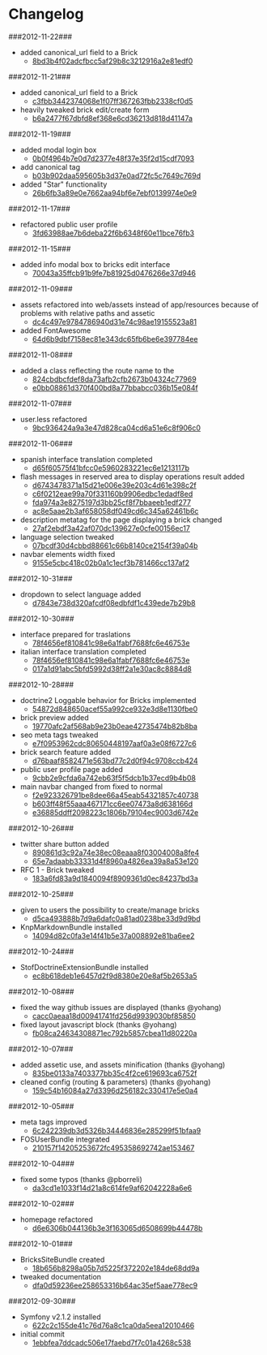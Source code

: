# Changelog

###2012-11-22###

- added canonical_url field to a Brick
    - [8bd3b4f02adcfbcc5af29b8c3212916a2e81edf0](https://github.com/inmarelibero/SymfonyBricks/commit/8bd3b4f02adcfbcc5af29b8c3212916a2e81edf0)
    
###2012-11-21###

- added canonical_url field to a Brick
    - [c3fbb3442374068e1f07ff367263fbb2338cf0d5](https://github.com/inmarelibero/SymfonyBricks/commit/c3fbb3442374068e1f07ff367263fbb2338cf0d5)
- heavily tweaked brick edit/create form
    - [b6a2477f67dbfd8ef368e6cd36213d818d41147a](https://github.com/inmarelibero/SymfonyBricks/commit/b6a2477f67dbfd8ef368e6cd36213d818d41147a)
    
    
###2012-11-19###

- added modal login box
    - [0b0f4964b7e0d7d2377e48f37e35f2d15cdf7093](https://github.com/inmarelibero/SymfonyBricks/commit/0b0f4964b7e0d7d2377e48f37e35f2d15cdf7093)
- add canonical tag
    - [b03b902daa595605b3d37e0ad72fc5c7649c769d](https://github.com/inmarelibero/SymfonyBricks/commit/b03b902daa595605b3d37e0ad72fc5c7649c769d)
- added "Star" functionality
    - [26b6fb3a89e0e7662aa94bf6e7ebf0139974e0e9](https://github.com/inmarelibero/SymfonyBricks/commit/26b6fb3a89e0e7662aa94bf6e7ebf0139974e0e9)
    
###2012-11-17###

- refactored public user profile
    - [3fd63988ae7b6deba22f6b6348f60e11bce76fb3](https://github.com/inmarelibero/SymfonyBricks/commit/3fd63988ae7b6deba22f6b6348f60e11bce76fb3)
    
###2012-11-15###

- added info modal box to bricks edit interface
    - [70043a35ffcb91b9fe7b81925d0476266e37d946](https://github.com/inmarelibero/SymfonyBricks/commit/70043a35ffcb91b9fe7b81925d0476266e37d946)
    
###2012-11-09###

- assets refactored into web/assets instead of app/resources because of problems with relative paths and assetic
    - [dc4c497e9784786940d31e74c98ae19155523a81](https://github.com/inmarelibero/SymfonyBricks/commit/dc4c497e9784786940d31e74c98ae19155523a81)
- added FontAwesome
    - [64d6b9dbf7158ec81e343dc65fb6be6e397784ee](https://github.com/inmarelibero/SymfonyBricks/commit/64d6b9dbf7158ec81e343dc65fb6be6e397784ee)
    
###2012-11-08###

- added a class reflecting the route name to the <body>
    - [824cbdbcfdef8da73afb2cfb2673b04324c77969](https://github.com/inmarelibero/SymfonyBricks/commit/824cbdbcfdef8da73afb2cfb2673b04324c77969)
    - [e0bb08861d370f400bd8a77bbabcc036b15e084f](https://github.com/inmarelibero/SymfonyBricks/commit/e0bb08861d370f400bd8a77bbabcc036b15e084f)
    
###2012-11-07###

- user.less refactored
    - [9bc936424a9a3e47d828ca04cd6a51e6c8f906c0](https://github.com/inmarelibero/SymfonyBricks/commit/9bc936424a9a3e47d828ca04cd6a51e6c8f906c0)

###2012-11-06###

- spanish interface translation completed
    - [d65f60575f41bfcc0e5960283221ec6e1213117b](https://github.com/inmarelibero/SymfonyBricks/commit/d65f60575f41bfcc0e5960283221ec6e1213117b)
- flash messages in reserved area to display operations result added
    - [d6743478371a15d21e006e39e203c4d61e398c2f](https://github.com/inmarelibero/SymfonyBricks/commit/d6743478371a15d21e006e39e203c4d61e398c2f)
    - [c6f0212eae99a70f331160b9906edbc1edadf8ed](https://github.com/inmarelibero/SymfonyBricks/commit/c6f0212eae99a70f331160b9906edbc1edadf8ed)
    - [fda974a3e8275197d3bb25cf8f7bbaeeb1edf277](https://github.com/inmarelibero/SymfonyBricks/commit/fda974a3e8275197d3bb25cf8f7bbaeeb1edf277)
    - [ac8e5aae2b3af658058df049cd6c345a62461b6c](https://github.com/inmarelibero/SymfonyBricks/commit/ac8e5aae2b3af658058df049cd6c345a62461b6c)
- description metatag for the page displaying a brick changed
    - [27af2ebdf3a42af070dc139627e0cfe00156ec17](https://github.com/inmarelibero/SymfonyBricks/commit/27af2ebdf3a42af070dc139627e0cfe00156ec17)
- language selection tweaked
    - [07bcdf30d4cbbd88661c66b8140ce2154f39a04b](https://github.com/inmarelibero/SymfonyBricks/commit/07bcdf30d4cbbd88661c66b8140ce2154f39a04b)
- navbar elements width fixed
    - [9155e5cbc418c02b0a1c1ecf3b781466cc137af2](https://github.com/inmarelibero/SymfonyBricks/commit/9155e5cbc418c02b0a1c1ecf3b781466cc137af2)

###2012-10-31###

- dropdown to select language added
    - [d7843e738d320afcdf08edbfdf1c439ede7b29b8](https://github.com/inmarelibero/SymfonyBricks/commit/d7843e738d320afcdf08edbfdf1c439ede7b29b8)

###2012-10-30###

- interface prepared for traslations
    - [78f4656ef810841c98e6a1fabf7688fc6e46753e](https://github.com/inmarelibero/SymfonyBricks/commit/78f4656ef810841c98e6a1fabf7688fc6e46753e)
- italian interface translation completed
    - [78f4656ef810841c98e6a1fabf7688fc6e46753e](https://github.com/inmarelibero/SymfonyBricks/commit/78f4656ef810841c98e6a1fabf7688fc6e46753e)
    - [017a1d91abc5bfd5992d38ff2a1e30ac8c8884d8](https://github.com/inmarelibero/SymfonyBricks/commit/017a1d91abc5bfd5992d38ff2a1e30ac8c8884d8)
    
###2012-10-28###

- doctrine2 Loggable behavior for Bricks implemented
    - [54872d848650acef55a992ce932e3d8e1130fbe0](https://github.com/inmarelibero/SymfonyBricks/commit/54872d848650acef55a992ce932e3d8e1130fbe0)
- brick preview added
    - [19770afc2af568ab9e23b0eae42735474b82b8ba](https://github.com/inmarelibero/SymfonyBricks/commit/19770afc2af568ab9e23b0eae42735474b82b8ba)
- seo meta tags tweaked
    - [e7f0953962cdc80650448197aaf0a3e08f6727c6](https://github.com/inmarelibero/SymfonyBricks/commit/e7f0953962cdc80650448197aaf0a3e08f6727c6)
- brick search feature added
    - [d76baaf8582471e563bd77c2d0f94c9708ccb424](https://github.com/inmarelibero/SymfonyBricks/commit/d76baaf8582471e563bd77c2d0f94c9708ccb424)
- public user profile page added
    - [9cbb2e9cfda6a742eb63f5f5dcb1b37ecd9b4b08](https://github.com/inmarelibero/SymfonyBricks/commit/9cbb2e9cfda6a742eb63f5f5dcb1b37ecd9b4b08)
- main navbar changed from fixed to normal
    - [f2e923326791be8dee66a45eab54321857c40738](https://github.com/inmarelibero/SymfonyBricks/commit/f2e923326791be8dee66a45eab54321857c40738)
    - [b603ff48f55aaa467171cc6ee07473a8d638166d](https://github.com/inmarelibero/SymfonyBricks/commit/b603ff48f55aaa467171cc6ee07473a8d638166d)
    - [e36885ddff2098223c1806b79104ec9003d6742e](https://github.com/inmarelibero/SymfonyBricks/commit/e36885ddff2098223c1806b79104ec9003d6742e)

###2012-10-26###

- twitter share button added
    - [890861d3c92a74e38ec08eaaa8f03004008a8fe4](https://github.com/inmarelibero/SymfonyBricks/commit/890861d3c92a74e38ec08eaaa8f03004008a8fe4)
    - [65e7adaabb33331d4f8960a4826ea39a8a53e120](https://github.com/inmarelibero/SymfonyBricks/commit/65e7adaabb33331d4f8960a4826ea39a8a53e120)
- RFC 1 - Brick tweaked
    - [183a6fd83a9d1840094f8909361d0ec84237bd3a](https://github.com/inmarelibero/SymfonyBricks/commit/183a6fd83a9d1840094f8909361d0ec84237bd3a)

###2012-10-25###

- given to users the possibility to create/manage bricks
    - [d5ca493888b7d9a6dafc0a81ad0238be33d9d9bd](https://github.com/inmarelibero/SymfonyBricks/commit/d5ca493888b7d9a6dafc0a81ad0238be33d9d9bd)
- KnpMarkdownBundle installed
    - [14094d82c0fa3e14f41b5e37a008892e81ba6ee2](https://github.com/inmarelibero/SymfonyBricks/commit/14094d82c0fa3e14f41b5e37a008892e81ba6ee2)

###2012-10-24###

- StofDoctrineExtensionBundle installed
    - [ec8b618deb1e6457d2f9d8380e20e8af5b2653a5](https://github.com/inmarelibero/SymfonyBricks/commit/ec8b618deb1e6457d2f9d8380e20e8af5b2653a5)

###2012-10-08###

- fixed the way github issues are displayed (thanks @yohang)
    - [cacc0aeaa18d00941741fd256d9939030bf85850](https://github.com/inmarelibero/SymfonyBricks/commit/cacc0aeaa18d00941741fd256d9939030bf85850)
- fixed layout javascript block (thanks @yohang)
    - [fb08ca24634308871ec792b5857cbea11d80220a](https://github.com/inmarelibero/SymfonyBricks/commit/fb08ca24634308871ec792b5857cbea11d80220a)

###2012-10-07###

- added assetic use, and assets minification (thanks @yohang)
    - [835be0133a7403377bb35c4f2ce619693ca6752f](https://github.com/inmarelibero/SymfonyBricks/commit/835be0133a7403377bb35c4f2ce619693ca6752f)
- cleaned config (routing & parameters) (thanks @yohang)
    - [159c54b16084a27d3396d256182c330417e5e0a4](https://github.com/inmarelibero/SymfonyBricks/commit/159c54b16084a27d3396d256182c330417e5e0a4)

###2012-10-05###

- meta tags improved
    - [6c242239db3d5326b34446836e285299f51bfaa9](https://github.com/inmarelibero/SymfonyBricks/commit/6c242239db3d5326b34446836e285299f51bfaa9)
- FOSUserBundle integrated
    - [210157f14205253672fc495358692742ae153467](https://github.com/inmarelibero/SymfonyBricks/commit/210157f14205253672fc495358692742ae153467)

###2012-10-04###

- fixed some typos (thanks @pborreli)
    - [da3cd1e1033f14d21a8c614fe9af62042228a6e6](https://github.com/inmarelibero/SymfonyBricks/commit/da3cd1e1033f14d21a8c614fe9af62042228a6e6)

###2012-10-02###

- homepage refactored
    - [d6e6306b044136b3e3f163065d6508699b44478b](https://github.com/inmarelibero/SymfonyBricks/commit/d6e6306b044136b3e3f163065d6508699b44478b)

###2012-10-01###

- BricksSiteBundle created
    - [18b656b8298a05b7d5225f372202e184de68dd9a](https://github.com/inmarelibero/SymfonyBricks/commit/18b656b8298a05b7d5225f372202e184de68dd9a)
- tweaked documentation
    - [dfa0d59236ee258653316b64ac35ef5aae778ec9](https://github.com/inmarelibero/SymfonyBricks/commit/dfa0d59236ee258653316b64ac35ef5aae778ec9)

###2012-09-30###

- Symfony v2.1.2 installed
    - [622c2c155de41c76d76a8c1ca0da5eea12010466](https://github.com/inmarelibero/SymfonyBricks/commit/622c2c155de41c76d76a8c1ca0da5eea12010466)
- initial commit
    - [1ebbfea7ddcadc506e17faebd7f7c01a4268c538](https://github.com/inmarelibero/SymfonyBricks/commit/1ebbfea7ddcadc506e17faebd7f7c01a4268c538)
    